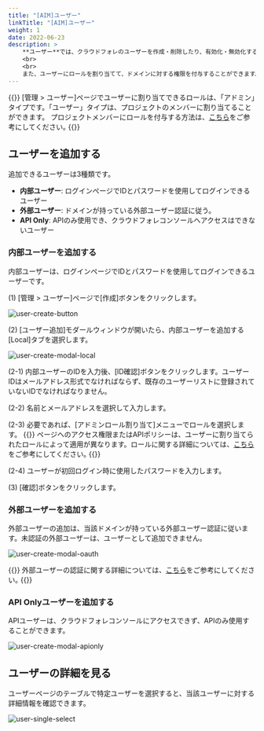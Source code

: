 ```yaml
---
title: "[AIM]ユーザー"
linkTitle: "[AIM]ユーザー"
weight: 1
date: 2022-06-23
description: >
    **ユーザー**では、クラウドフォレのユーザーを作成・削除したり、有効化・無効化することができます。
    <br>
    <br>
    また、ユーザーにロールを割り当てて、ドメインに対する権限を付与することができます。
---
```


{{<alert>}}
[管理 > ユーザー]ページでユーザーに割り当てできるロールは、「アドミン」タイプです。「ユーザー」タイプは、プロジェクトのメンバーに割り当てることができます。
プロジェクトメンバーにロールを付与する方法は、[こちら](/jp/docs/guides/project/project-group/#プロジェクト-グループ-メンバー-招待する)をご参考にしてください｡
{{</alert>}}

## ユーザーを追加する
追加できるユーザーは3種類です。
- **内部ユーザー**: ログインぺージでIDとパスワードを使用してログインできるユーザー
- **外部ユーザー**: ドメインが持っている外部ユーザー認証に従う。
- **API Only**: APIのみ使用でき、クラウドフォレコンソールへアクセスはできないユーザー

### 内部ユーザーを追加する
内部ユーザーは、ログインページでIDとパスワードを使用してログインできるユーザーです。

(1) [管理 > ユーザー]ページで[作成]ボタンをクリックします。

![user-create-button](/jp/docs/guides/administration/iam-user-img/user-create-button.png)

(2) [ユーザー追加]モダールウィンドウが開いたら、内部ユーザーを追加する[Local]タブを選択します。

![user-create-modal-local](/jp/docs/guides/administration/iam-user-img/user-create-modal-local.png)

(2-1) 内部ユーザーのIDを入力後、[ID確認]ボタンをクリックします。ユーザーIDはメールアドレス形式でなければならず、既存のユーザーリストに登録されていないIDでなければなりません。

(2-2) 名前とメールアドレスを選択して入力します。

(2-3) 必要であれば、[アドミンロール割り当て]メニューでロールを選択します。
{{<alert>}}
ページへのアクセス権限またはAPIポリシーは、ユーザーに割り当てられたロールによって適用が異なります。ロールに関する詳細については、[こちら](/jp/docs/guides/administration/iam-role)をご参考にしてください｡
{{</alert>}}

(2-4) ユーザーが初回ログイン時に使用したパスワードを入力します。

(3) [確認]ボタンをクリックします。


### 外部ユーザーを追加する
外部ユーザーの追加は、当該ドメインが持っている外部ユーザー認証に従います。未認証の外部ユーザーは、ユーザーとして追加できません。

![user-create-modal-oauth](/jp/docs/guides/administration/iam-user-img/user-create-modal-oauth.png)

{{<alert>}}
外部ユーザーの認証に関する詳細については、[こちら](/jp/docs/guides/plugins/iam-authentication/)をご参考にしてください｡
{{</alert>}}


### API Onlyユーザーを追加する
APIユーザーは、クラウドフォレコンソールにアクセスできず、APIのみ使用することができます。

![user-create-modal-apionly](/jp/docs/guides/administration/iam-user-img/user-create-modal-apionly.png)


## ユーザーの詳細を見る
ユーザーページのテーブルで特定ユーザーを選択すると、当該ユーザーに対する詳細情報を確認できます。

![user-single-select](/jp/docs/guides/administration/iam-user-img/user-single-select.png)
